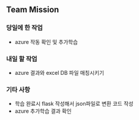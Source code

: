 ## Team Mission

### 당일에 한 작업
- azure 작동 확인 및 추가학습

### 내일 할 작업
- azure 결과와 excel DB 파일 매칭시키기

### 기타 사항
- 학습 완료시 flask 작성해서 json파일로 변환 코드 작성
- azure 추가학습 결과 확인
